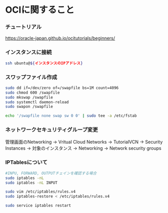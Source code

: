 # OCIに関すること

### チュートリアル
https://oracle-japan.github.io/ocitutorials/beginners/



### インスタンスに接続
```bash
ssh ubuntu@${インスタンスのIPアドレス}
```


### スワップファイル作成
```bash
sudo dd if=/dev/zero of=/swapfile bs=1M count=4096
sudo chmod 600 /swapfile
sudo mkswap /swapfile
sudo systemctl daemon-reload
sudo swapon /swapfile

echo '/swapfile none swap sw 0 0' | sudo tee -a /etc/fstab
```

### ネットワークセキュリティグループ変更
管理画面のNetworking -> Vritual Cloud Networks -> TutorialVCN -> Security
Instances -> 対象のインスタンス -> Networking -> Network security groups


### IPTablesについて
```bash
#INPU, FORWARD, OUTPUTチェインを確認する場合
sudo iptables -nL
sudo iptables -nL INPUT

sudo vim /etc/iptables/rules.v4
sudo iptables-restore < /etc/iptables/rules.v4

sudo service iptables restart
```


